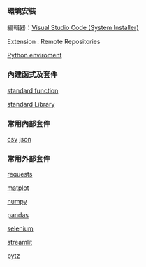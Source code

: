 ### 環境安裝
編輯器：[Visual Studio Code (System Installer)](https://code.visualstudio.com/Download#)

Extension : Remote Repositories

[Python enviroment](https://www.python.org/)

### 內建函式及套件
[standard function](https://docs.python.org/3/library/functions.html)

[standard Library](https://docs.python.org/zh-tw/3/library/index.html)

### 常用內部套件
[csv](https://docs.python.org/zh-tw/3/library/csv.html)
[json](https://docs.python.org/zh-tw/3/library/json.html)

### 常用外部套件
[requests](https://pypi.org/project/requests/)

[matplot](https://matplotlib.org/)

[numpy](https://numpy.org/)
    
[pandas](https://pypi.org/project/pandas/)

[selenium](https://pypi.org/project/selenium/)

[streamlit](https://pypi.org/project/selenium/)

[pytz](https://pypi.org/project/pytz/)
